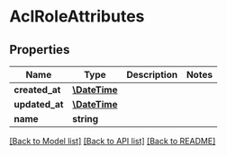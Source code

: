 # AclRoleAttributes

## Properties
Name | Type | Description | Notes
------------ | ------------- | ------------- | -------------
**created_at** | [**\DateTime**](\DateTime.md) |  | 
**updated_at** | [**\DateTime**](\DateTime.md) |  | 
**name** | **string** |  | 

[[Back to Model list]](../../README.md#documentation-for-models) [[Back to API list]](../../README.md#documentation-for-api-endpoints) [[Back to README]](../../README.md)


